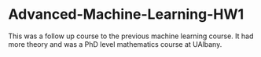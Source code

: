 # Advanced-Machine-Learning-HW1
This was a follow up course to the previous machine learning course. It had more theory and was a PhD level mathematics course at UAlbany.
